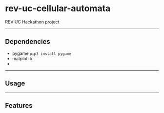 # rev-uc-cellular-automata
REV UC Hackathon project 

---

## Dependencies 

- pygame `pip3 install pygame`
- matplotlib 
- 

---

## Usage

---

## Features